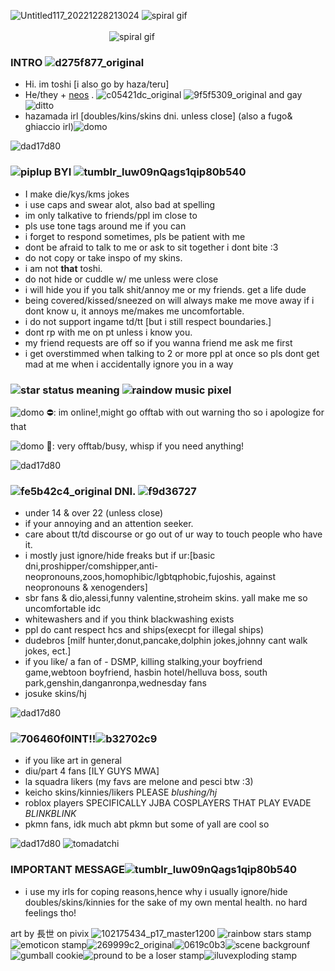 
![Untitled117_20221228213024](https://user-images.githubusercontent.com/117339244/209820397-eda1b2a3-6a2e-4388-bd2e-08cdab3ccedb.png)
![spiral gif](https://user-images.githubusercontent.com/117339244/209820982-a0ffd6a6-37b8-4b63-a51d-9d337ee3119d.gif)          
                                               
![spiral gif](https://user-images.githubusercontent.com/117339244/209820982-a0ffd6a6-37b8-4b63-a51d-9d337ee3119d.gif)


### INTRO ![d275f877_original](https://user-images.githubusercontent.com/117339244/209555087-7a924562-164e-4d5b-9a7c-305e7551d888.gif)
 - Hi. im toshi [i also go by haza/teru]
- He/they + [neos](https://en.pronouns.page/@Toshikazu) . ![c05421dc_original](https://user-images.githubusercontent.com/117339244/209555254-141c711d-b83b-4980-9515-46919a54ec89.jpg) ![9f5f5309_original](https://user-images.githubusercontent.com/117339244/209555338-7be5062b-ce76-4e35-afc7-1fe5da6a848c.jpg) and gay ![ditto](https://user-images.githubusercontent.com/117339244/209811568-09af8069-984f-416f-a2ea-06e4fcd13798.gif)
- hazamada irl [doubles/kins/skins dni. unless close] (also a fugo& ghiaccio irl)![domo](https://user-images.githubusercontent.com/117339244/209816719-02bfcbea-2b21-4ddd-8e24-16ce83f1a8dd.gif)

![dad17d80](https://user-images.githubusercontent.com/117339244/209812517-25d00254-3c0e-4deb-b410-f2afd1b55896.gif)
 
### ![piplup](https://user-images.githubusercontent.com/117339244/209818009-3e406d2a-2bbb-447f-a790-82aecaf31b4a.gif) BYI ![tumblr_luw09nQags1qip80b540](https://user-images.githubusercontent.com/117339244/209816904-0417e6f9-c7fe-4634-a037-7c66b617119e.gif)
- I make die/kys/kms jokes
- i use caps and swear alot, also bad at spelling
- im only talkative to friends/ppl im close to
- pls use tone tags around me if you can 
- i forget to respond sometimes, pls be patient with me
- dont be afraid to talk to me or ask to sit together i dont bite :3
- do not copy or take inspo of my skins.
- i am not **that** toshi. 
- do not hide or cuddle w/ me unless were close 
- i will hide you if you talk shit/annoy me or my friends. get a life dude
- being covered/kissed/sneezed on will always
make me move away if i dont know u,
it annoys me/makes me uncomfortable.
- i do not support ingame td/tt [but i still respect boundaries.]
- dont rp with me on pt unless i know you.
- my friend requests are off so if you wanna friend me ask me first
- i get overstimmed when talking to 2 or more ppl at once so pls dont get mad at me when i accidentally ignore you in a way 

### ![star](https://user-images.githubusercontent.com/117339244/209815842-3f2cd0f7-45c5-47f7-a3d3-3fb27c162c49.gif) status meaning ![raindow music pixel](https://user-images.githubusercontent.com/117339244/209811718-f82666ed-3c42-4f88-ae19-5cf571627370.gif)
![domo](https://user-images.githubusercontent.com/117339244/209816719-02bfcbea-2b21-4ddd-8e24-16ce83f1a8dd.gif) ⛔: im online!,might go offtab with out warning tho so i apologize for that

![domo](https://user-images.githubusercontent.com/117339244/209816719-02bfcbea-2b21-4ddd-8e24-16ce83f1a8dd.gif) 🌙: very offtab/busy, whisp if you need anything!

![dad17d80](https://user-images.githubusercontent.com/117339244/209812517-25d00254-3c0e-4deb-b410-f2afd1b55896.gif)
### ![fe5b42c4_original](https://user-images.githubusercontent.com/117339244/209929116-5b5da5b0-1f59-4561-8562-d2a459a15fea.gif) DNI. ![f9d36727](https://user-images.githubusercontent.com/117339244/209938713-732532f9-49b5-4f8e-8e73-8ad0673623b7.gif)
- under 14 & over 22 (unless close)
- if your annoying and an attention seeker. 
- care about tt/td discourse or go out of ur way
to touch people who have it.
- i mostly just ignore/hide freaks but if ur:[basic dni,proshipper/comshipper,anti-neopronouns,zoos,homophibic/lgbtqphobic,fujoshis, against neopronouns & xenogenders]
- sbr fans & dio,alessi,funny valentine,stroheim skins. yall make me so uncomfortable idc 
- whitewashers and if you think blackwashing exists
- ppl do cant respect hcs and ships(execpt for illegal ships)
- dudebros [milf hunter,donut,pancake,dolphin jokes,johnny cant walk jokes, ect.]
- if you like/ a fan of - DSMP, killing stalking,your boyfriend game,webtoon boyfriend, hasbin hotel/helluva boss, south park,genshin,danganronpa,wednesday fans
- josuke skins/hj

![dad17d80](https://user-images.githubusercontent.com/117339244/209806309-6ebebc98-2cb3-465e-988b-93ac395bf01d.gif)
### ![706460f0](https://user-images.githubusercontent.com/117339244/209810466-02ef7771-8bd0-44f4-bebf-ec6bc040c619.gif)INT!!![b32702c9](https://user-images.githubusercontent.com/117339244/209941489-1c06a619-32f4-41d4-b460-1aa6db229f84.gif)
- if you like art in general
- diu/part 4 fans [ILY GUYS MWA]
- la squadra likers (my favs are melone and pesci btw :3)
- keicho skins/kinnies/likers PLEASE *blushing/hj*
- roblox players SPECIFICALLY JJBA COSPLAYERS THAT PLAY EVADE *BLINKBLINK*
- pkmn fans, idk much abt pkmn but some of yall are cool so

![dad17d80](https://user-images.githubusercontent.com/117339244/209812517-25d00254-3c0e-4deb-b410-f2afd1b55896.gif)  ![tomadatchi](https://user-images.githubusercontent.com/117339244/209822263-f61bbbc5-21b3-44cb-9442-5501b3bdca34.png)
### IMPORTANT MESSAGE![tumblr_luw09nQags1qip80b540](https://user-images.githubusercontent.com/117339244/209816904-0417e6f9-c7fe-4634-a037-7c66b617119e.gif)
- i use my irls for coping reasons,hence why i usually ignore/hide doubles/skins/kinnies for the sake of my own mental health. no hard feelings tho!

art by 長世 on pivix
![102175434_p17_master1200](https://user-images.githubusercontent.com/117339244/209928101-c6b2abc3-bafd-4b8a-a1cb-3709447d4525.jpg)
![rainbow stars stamp](https://user-images.githubusercontent.com/117339244/209931792-c9567d39-c85b-4a4a-b5dd-fe35cdd2fe07.gif)![emoticon stamp](https://user-images.githubusercontent.com/117339244/209932241-181b81db-6b29-475c-a386-afcc45f8a19d.gif)![269999c2_original](https://user-images.githubusercontent.com/117339244/209932720-06296cc6-b7e2-48be-af9e-dd355aee5684.gif)![0619c0b3](https://user-images.githubusercontent.com/117339244/209933270-c5adf91e-e9cb-483b-946a-c9d69f5f1bb8.gif)![scene backgrounf](https://user-images.githubusercontent.com/117339244/209933554-6f19f3ba-60b6-4571-a40d-11d76244bd69.gif)![gumball cookie](https://user-images.githubusercontent.com/117339244/209935393-83888247-61de-47ff-84fd-57068459f65b.png)![pround to be a loser stamp](https://user-images.githubusercontent.com/117339244/209936637-d33f5bfc-fa63-450d-be07-28f8770da647.jpg)![iluvexploding stamp](https://user-images.githubusercontent.com/117339244/209938528-a0dffe4a-8ffd-46f6-9217-4476922b20f6.gif)

